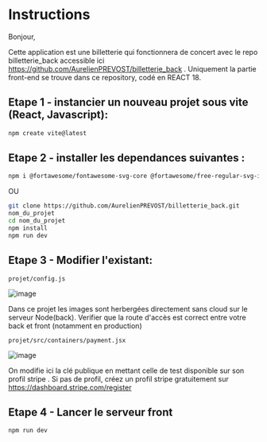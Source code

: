 # Instructions

Bonjour,

Cette application est une billetterie qui fonctionnera de concert avec le repo billetterie_back accessible ici https://github.com/AurelienPREVOST/billetterie_back .
Uniquement la partie front-end se trouve dans ce repository, codé en REACT 18.

## Etape 1 - instancier un nouveau projet sous vite (React, Javascript):

```bash
npm create vite@latest
```

## Etape 2 - installer les dependances suivantes :

````bash
npm i @fortawesome/fontawesome-svg-core @fortawesome/free-regular-svg-icons @fortawesome/free-solid-svg-icons @fortawesome/react-fontawesome @reduxjs/toolkit @stripe/react-stripe-js @stripe/stripe-js axios moment react-redux react-router-dom redux redux-thunk sass html5-qrcode qrcode qrcode.react chai mocha sinon sinon-chai
````


OU 
```bash
git clone https://github.com/AurelienPREVOST/billetterie_back.git
nom_du_projet
cd nom_du_projet
npm install
npm run dev
```

## Etape 3 - Modifier l'existant:

```plaintext
projet/config.js
```
![image](https://github.com/AurelienPREVOST/billetterie_front/assets/102169301/3477c05d-7c14-48b4-b37c-d7682d7f10b0)


Dans ce projet les images sont herbergées directement sans cloud sur le serveur Node(back). Verifier que la route d'accès est correct entre votre back et front (notamment en production)


```plaintext
projet/src/containers/payment.jsx
```
![image](https://github.com/AurelienPREVOST/billetterie_front/assets/102169301/b6cb8786-fdfa-4a7c-8478-5b28991e99b6)

On modifie ici la clé publique en mettant celle de test disponible sur son profil stripe . Si pas de profil, créez un profil stripe gratuitement sur https://dashboard.stripe.com/register




## Etape 4 - Lancer le serveur front

```bash
npm run dev
```
